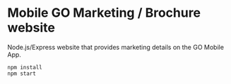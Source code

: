 # Mobile GO Marketing / Brochure website

Node.js/Express website that provides marketing details on the GO Mobile App.

```
npm install
npm start
```
